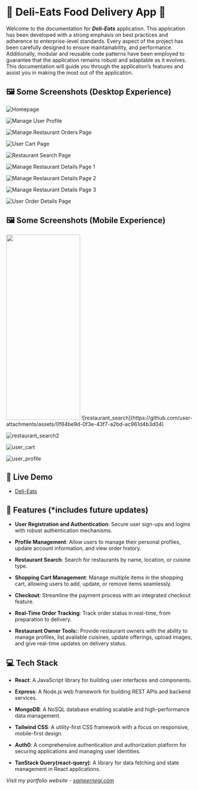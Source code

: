 # 🏡 Deli-Eats Food Delivery App 🏡 

Welcome to the documentation for **_Deli-Eats_** application. This application has been developed with a strong emphasis on best practices and adherence to enterprise-level standards. Every aspect of the project has been carefully designed to ensure maintainability, and performance. Additionally, modular and reusable code patterns have been employed to guarantee that the application remains robust and adaptable as it evolves. This documentation will guide you through the application’s features and assist you in making the most out of the application.
## 🖼 Some Screenshots (Desktop Experience)
![Homepage](https://github.com/user-attachments/assets/aaca2f2f-9b7a-4f77-8bd7-7c3cf257dfad)

  
![Manage User Profile](https://github.com/user-attachments/assets/505c64f8-4d47-47e0-8914-d88073bac254)


![Manage Restaurant Orders Page](https://github.com/user-attachments/assets/c5bbdc29-03c5-41f0-af00-e5356514eab3)


![User Cart Page](https://github.com/user-attachments/assets/e48800b2-12c0-4da5-b3fa-ba28a0449afa)


![Restaurant Search Page](https://github.com/user-attachments/assets/73036fc8-e100-4410-8731-0516801e0e11)


![Manage Restaurant Details Page 1](https://github.com/user-attachments/assets/125bd8af-be14-4ce6-b1ec-b0f752456d24)


![Manage Restaurant Details Page 2](https://github.com/user-attachments/assets/6e1c2b86-5f5d-4533-82d3-f1fb8b98f20a)


![Manage Restaurant Details Page 3](https://github.com/user-attachments/assets/a338d1f4-4d3e-4a98-98de-4366ec472f44)


![User Order Details Page](https://github.com/user-attachments/assets/cc362ebf-c8f8-458b-80a6-039c54348e90)

## 🖼 Some Screenshots (Mobile Experience)

<img src="[https://your-image-url.type](https://github.com/user-attachments/assets/b8a24657-0db7-4f00-b90c-215c3583796f)" width="200" height="500">
![restaurant_search](https://github.com/user-attachments/assets/0f84be9d-0f3e-43f7-a2bd-ac961d4b3d04)

![restaurant_search2](https://github.com/user-attachments/assets/df2c9fa7-6425-4c38-9811-2a10e55bd57e)

![user_cart](https://github.com/user-attachments/assets/478cbc19-d632-4c87-8cd1-cde48f1a0018)

![user_profile](https://github.com/user-attachments/assets/8006b464-6f85-4ed5-b4e8-1f7b318902ae)


## 🚀 Live Demo

- [Deli-Eats](https://eats-4yyn.onrender.com/)

## 📝 Features (\*includes future updates)

- **User Registration and Authentication**: Secure user sign-ups and logins with robust authentication mechanisms.

- **Profile Management**: Allow users to manage their personal profiles, update account information, and view order history.

- **Restaurant Search**: Search for restaurants by name, location, or cuisine type.

- **Shopping Cart Management**: Manage multiple items in the shopping cart, allowing users to add, update, or remove items seamlessly.

- **Checkout**: Streamline the payment process with an integrated checkout feature.

- **Real-Time Order Tracking**: Track order status in real-time, from preparation to delivery.

- **Restaurant Owner Tools:**: Provide restaurant owners with the ability to manage profiles, list available cuisines, update offerings, upload images, and give real-time updates on delivery status.

## 💻 Tech Stack

- **React**: A JavaScript library for building user interfaces and components.

- **Express**: A Node.js web framework for building REST APIs and backend services.

- **MongoDB**: A NoSQL database enabling scalable and high-performance data management.

- **Tailwind CSS**: A utility-first CSS framework with a focus on responsive, mobile-first design.

- **Auth0**: A comprehensive authentication and authorization platform for securing applications and managing user identities.

- **TanStack Query(react-query)**: A library for data fetching and state management in React applications.

_Visit my portfolio website_ - [_sameernegi.com_](https://sameernegi.com)
